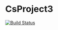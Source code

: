 # CsProject3

[![Build Status](https://travis-ci.org/jweezy24/CsProject3.svg)](https://travis-ci.org/jweezy24/CsProject3)
